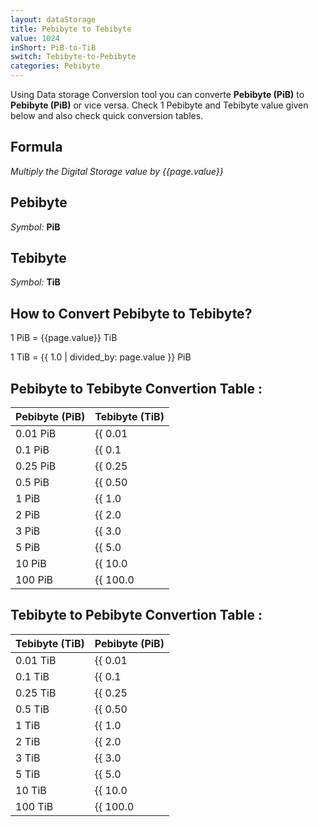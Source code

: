 ```yaml
---
layout: dataStorage
title: Pebibyte to Tebibyte
value: 1024
inShort: PiB-to-TiB
switch: Tebibyte-to-Pebibyte
categories: Pebibyte
---
```


Using Data storage Conversion tool you can converte **Pebibyte (PiB)** to **Pebibyte (PiB)** or vice versa. Check 1 Pebibyte and Tebibyte value given below and also check quick conversion tables.

## Formula
*Multiply the Digital Storage value by {{page.value}}*

## Pebibyte
*Symbol:* **PiB**

## Tebibyte
*Symbol:* **TiB**

## How to Convert Pebibyte to Tebibyte?

1 PiB = {{page.value}} TiB

1 TiB = {{ 1.0 | divided_by: page.value }} PiB


## Pebibyte to Tebibyte Convertion Table :

| Pebibyte (PiB) | Tebibyte (TiB) |
| ---- | ---- |
| 0.01 PiB | {{ 0.01 | times: page.value | round: 12 }} TiB |
| 0.1 PiB | {{ 0.1 | times: page.value | round: 12 }} TiB |
| 0.25 PiB | {{ 0.25 | times: page.value | round: 12 }} TiB |
| 0.5 PiB | {{ 0.50 | times: page.value | round: 12 }} TiB |
| 1 PiB | {{ 1.0 | times: page.value | round: 12 }} TiB |
| 2 PiB | {{ 2.0 | times: page.value | round: 12 }} TiB |
| 3 PiB | {{ 3.0 | times: page.value | round: 12 }} TiB |
| 5 PiB | {{ 5.0 | times: page.value | round: 12 }} TiB |
| 10 PiB | {{ 10.0 | times: page.value | round: 12 }} TiB |
| 100 PiB | {{ 100.0 | times: page.value | round: 12 }} TiB |

## Tebibyte to Pebibyte Convertion Table :

| Tebibyte (TiB) | Pebibyte (PiB) |
| ---- | ---- |
| 0.01 TiB | {{ 0.01 | divided_by: page.value | round: 12 }} PiB |
| 0.1 TiB | {{ 0.1 | divided_by: page.value | round: 12 }} PiB |
| 0.25 TiB | {{ 0.25 | divided_by: page.value | round: 12 }} PiB |
| 0.5 TiB | {{ 0.50 | divided_by: page.value | round: 12 }} PiB |
| 1 TiB | {{ 1.0 | divided_by: page.value | round: 12 }} PiB |
| 2 TiB | {{ 2.0 | divided_by: page.value | round: 12 }} PiB |
| 3 TiB | {{ 3.0 | divided_by: page.value | round: 12 }} PiB |
| 5 TiB | {{ 5.0 | divided_by: page.value | round: 12 }} PiB |
| 10 TiB | {{ 10.0 | divided_by: page.value | round: 12 }} PiB |
| 100 TiB | {{ 100.0 | divided_by: page.value | round: 12 }} PiB |


<script>
document.getElementById('selectInput')[21].selected = true
document.getElementById('selectOutput')[17].selected = true
</script>

